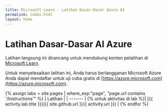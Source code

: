 ```yaml
---
title: Microsoft Learn - Latihan Dasar-Dasar Azure AI
permalink: index.html
layout: home
---
```


# Latihan Dasar-Dasar AI Azure

Latihan langsung ini dirancang untuk mendukung konten pelatihan di [Microsoft Learn](https://docs.microsoft.com/training/).

Untuk menyelesaikan latihan ini, Anda harus berlangganan Microsoft Azure Anda dapat mendaftar untuk uji coba gratis di [https://azure.microsoft.com](https://azure.microsoft.com).

{% assign labs = site.pages | where_exp:"page", "page.url contains '/Instructions'" %}
| Latihan |
| ------- | 
{% untuk aktivitas di lab %}| [{{ activity.lab.title }}]({{ site.github.url }}{{ activity.url }}) |
{% endfor %}
